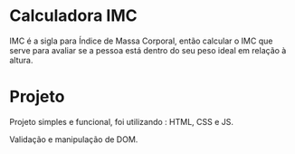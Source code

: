 # Calculadora IMC

IMC é a sigla para Índice de Massa Corporal, então calcular o IMC que serve para avaliar se a pessoa está dentro do seu peso ideal em relação à altura.

# Projeto 

Projeto simples e funcional, foi utilizando : HTML, CSS e JS.

Validação e manipulação de DOM.
